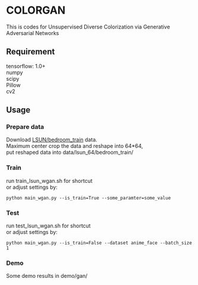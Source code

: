# COLORGAN
This is codes for Unsupervised Diverse Colorization via Generative Adversarial Networks

## Requirement
tensorflow: 1.0+  
numpy  
scipy  
Pillow  
cv2  

## Usage
### Prepare data  
Download [LSUN/bedroom_train](http://lsun.cs.princeton.edu) data.  
Maximum center crop the data and reshape into 64*64,  
put reshaped data into data/lsun_64/bedroom_train/   
### Train  
run train_lsun_wgan.sh for shortcut  
or adjust settings by:
```
python main_wgan.py --is_train=True --some_paramter=some_value
```
### Test  
run test_lsun_wgan.sh for shortcut  
or adjust settings by:
```
python main_wgan.py --is_train=False --dataset anime_face --batch_size 1
```
### Demo  
Some demo results in demo/gan/

